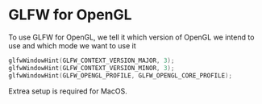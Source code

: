 # GLFW for OpenGL

To use GLFW for OpenGL, we tell it which version of OpenGL we intend to use and
which mode we want to use it

```cpp
glfwWindowHint(GLFW_CONTEXT_VERSION_MAJOR, 3);
glfwWindowHint(GLFW_CONTEXT_VERSION_MINOR, 3);
glfwWindowHint(GLFW_OPENGL_PROFILE, GLFW_OPENGL_CORE_PROFILE);
```

Extrea setup is required for MacOS.

